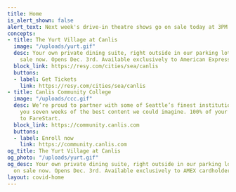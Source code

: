 ```yaml
---
title: Home
is_alert_shown: false
alert_text: Next week's drive-in theatre shows go on sale today at 3PM!
concepts:
- title: The Yurt Village at Canlis
  image: "/uploads/yurt.gif"
  desc: Your own private dining suite, right outside in our parking lot. Tickets on
    sale now. Opens Dec. 3rd. Available exclusively to American Express cardholders.
  block_link: https://resy.com/cities/sea/canlis
  buttons:
  - label: Get Tickets
    link: https://resy.com/cities/sea/canlis
- title: Canlis Community College
  image: "/uploads/ccc.gif"
  desc: We’re proud to partner with some of Seattle’s finest institutions to bring
    you seven weeks of the best content we could imagine. 100% of your tuition goes
    to FareStart.
  block_link: https://community.canlis.com
  buttons:
  - label: Enroll now
    link: https://community.canlis.com
og_title: The Yurt Village at Canlis
og_photo: "/uploads/yurt.gif"
og_desc: Your own private dining suite, right outside in our parking lot. Tickets
  on sale now. Opens Dec. 3rd. Available exclusively to AMEX cardholders.
layout: covid-home
---
```


